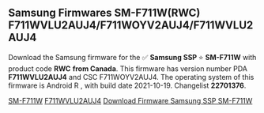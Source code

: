 <h2>Samsung Firmwares SM-F711W(RWC) F711WVLU2AUJ4/F711WOYV2AUJ4/F711WVLU2AUJ4</h2>
Download the Samsung firmware for the ✅ <strong>Samsung SSP </strong> ⭐ <strong>SM-F711W</strong> with product code <strong>RWC</strong> <strong> from Canada</strong>. This firmware has version number PDA <strong>F711WVLU2AUJ4</strong> and CSC F711WOYV2AUJ4. The operating system of this firmware is Android R , with build date 2021-10-19. Changelist <strong>22701376</strong>.


[SM-F711W](https://samfirm.shop/samsung/model/SM-F711W)
[F711WVLU2AUJ4](https://samfirm.shop/samsung/pda/F711WVLU2AUJ4)
[Download Firmware Samsung SSP SM-F711W](https://samfirm.shop/samsung/firmware/465996)

